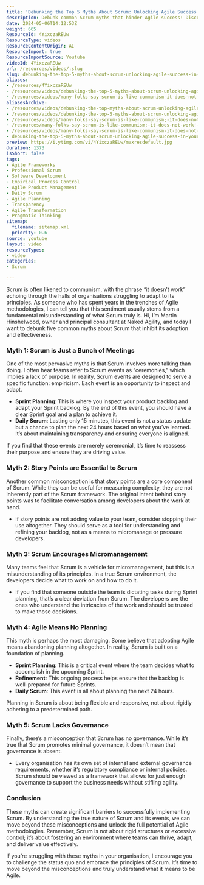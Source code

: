 ```yaml
---
title: 'Debunking the Top 5 Myths About Scrum: Unlocking Agile Success in Your Organisation'
description: Debunk common Scrum myths that hinder Agile success! Discover the truth behind meetings, story points, planning, and governance in this insightful guide.
date: 2024-05-06T14:12:53Z
weight: 665
ResourceId: 4YixczaREUw
ResourceType: videos
ResourceContentOrigin: AI
ResourceImport: true
ResourceImportSource: Youtube
videoId: 4YixczaREUw
url: /resources/videos/:slug
slug: debunking-the-top-5-myths-about-scrum-unlocking-agile-success-in-your-organisation
aliases:
- /resources/4YixczaREUw
- /resources/videos/debunking-the-top-5-myths-about-scrum-unlocking-agile-success-in-your-organisation
- /resources/videos/many-folks-say-scrum-is-like-communism-it-does-not-work-are-they-right
aliasesArchive:
- /resources/videos/debunking-the-top-myths-about-scrum-unlocking-agile-success-in-your-organisation
- /resources/videos/debunking-the-top-5-myths-about-scrum-unlocking-agile-success-in-your-organisation
- /resources/videos/many-folks-say-scrum-is-like-communism;-it-does-not-work!-are-they-right-
- /resources/many-folks-say-scrum-is-like-communism;-it-does-not-work!-are-they-right-
- /resources/videos/many-folks-say-scrum-is-like-communism-it-does-not-work-are-they-right
- debunking-the-top-5-myths-about-scrum-unlocking-agile-success-in-your-organisation
preview: https://i.ytimg.com/vi/4YixczaREUw/maxresdefault.jpg
duration: 1373
isShort: false
tags:
- Agile Frameworks
- Professional Scrum
- Software Development
- Empirical Process Control
- Agile Product Management
- Daily Scrum
- Agile Planning
- Transparency
- Agile Transformation
- Pragmatic Thinking
sitemap:
  filename: sitemap.xml
  priority: 0.6
source: youtube
layout: video
resourceTypes:
- video
categories:
- Scrum

---
```

Scrum is often likened to communism, with the phrase “it doesn’t work” echoing through the halls of organisations struggling to adapt to its principles. As someone who has spent years in the trenches of Agile methodologies, I can tell you that this sentiment usually stems from a fundamental misunderstanding of what Scrum truly is. Hi, I’m Martin Hinshelwood, owner and principal consultant at Naked Agility, and today I want to debunk five common myths about Scrum that inhibit its adoption and effectiveness.

### Myth 1: Scrum is Just a Bunch of Meetings

One of the most pervasive myths is that Scrum involves more talking than doing. I often hear teams refer to Scrum events as “ceremonies,” which implies a lack of purpose. In reality, Scrum events are designed to serve a specific function: empiricism. Each event is an opportunity to inspect and adapt.

- **Sprint Planning**: This is where you inspect your product backlog and adapt your Sprint backlog. By the end of this event, you should have a clear Sprint goal and a plan to achieve it.
- **Daily Scrum**: Lasting only 15 minutes, this event is not a status update but a chance to plan the next 24 hours based on what you’ve learned. It’s about maintaining transparency and ensuring everyone is aligned.

If you find that these events are merely ceremonial, it’s time to reassess their purpose and ensure they are driving value.

### Myth 2: Story Points are Essential to Scrum

Another common misconception is that story points are a core component of Scrum. While they can be useful for measuring complexity, they are not inherently part of the Scrum framework. The original intent behind story points was to facilitate conversation among developers about the work at hand.

- If story points are not adding value to your team, consider stopping their use altogether. They should serve as a tool for understanding and refining your backlog, not as a means to micromanage or pressure developers.

### Myth 3: Scrum Encourages Micromanagement

Many teams feel that Scrum is a vehicle for micromanagement, but this is a misunderstanding of its principles. In a true Scrum environment, the developers decide what to work on and how to do it. 

- If you find that someone outside the team is dictating tasks during Sprint planning, that’s a clear deviation from Scrum. The developers are the ones who understand the intricacies of the work and should be trusted to make those decisions.

### Myth 4: Agile Means No Planning

This myth is perhaps the most damaging. Some believe that adopting Agile means abandoning planning altogether. In reality, Scrum is built on a foundation of planning.

- **Sprint Planning**: This is a critical event where the team decides what to accomplish in the upcoming Sprint.
- **Refinement**: This ongoing process helps ensure that the backlog is well-prepared for future Sprints.
- **Daily Scrum**: This event is all about planning the next 24 hours.

Planning in Scrum is about being flexible and responsive, not about rigidly adhering to a predetermined path.

### Myth 5: Scrum Lacks Governance

Finally, there’s a misconception that Scrum has no governance. While it’s true that Scrum promotes minimal governance, it doesn’t mean that governance is absent. 

- Every organisation has its own set of internal and external governance requirements, whether it’s regulatory compliance or internal policies. Scrum should be viewed as a framework that allows for just enough governance to support the business needs without stifling agility.

### Conclusion

These myths can create significant barriers to successfully implementing Scrum. By understanding the true nature of Scrum and its events, we can move beyond these misconceptions and unlock the full potential of Agile methodologies. Remember, Scrum is not about rigid structures or excessive control; it’s about fostering an environment where teams can thrive, adapt, and deliver value effectively. 

If you’re struggling with these myths in your organisation, I encourage you to challenge the status quo and embrace the principles of Scrum. It’s time to move beyond the misconceptions and truly understand what it means to be Agile.
